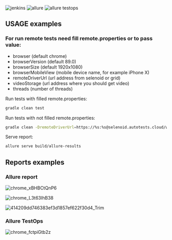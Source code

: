 ![jenkins](https://user-images.githubusercontent.com/79403065/142773218-2f658f1e-b1c1-4bc9-82c5-6d5ddd094405.png)   ![allure](https://user-images.githubusercontent.com/79403065/142773239-42307d2a-49c2-40b6-a849-d1688d70ce35.png)    ![allure testops](https://user-images.githubusercontent.com/79403065/142773197-229cc04a-5e72-4908-a7ef-910a923951eb.jpg)


## USAGE examples

### For run remote tests need fill remote.properties or to pass value:

* browser (default chrome)
* browserVersion (default 89.0)
* browserSize (default 1920x1080)
* browserMobileView (mobile device name, for example iPhone X)
* remoteDriverUrl (url address from selenoid or grid)
* videoStorage (url address where you should get video)
* threads (number of threads)


Run tests with filled remote.properties:
```bash
gradle clean test
```

Run tests with not filled remote.properties:
```bash
gradle clean -DremoteDriverUrl=https://%s:%s@selenoid.autotests.cloud/wd/hub/ -DvideoStorage=https://selenoid.autotests.cloud/video/ -Dthreads=1 test
```

Serve report:
```bash
allure serve build/allure-results
```

## Reports examples

### Allure report
![chrome_xBHBCtQnP6](https://user-images.githubusercontent.com/79403065/142772690-78588b21-f9d0-4d6d-8904-2ef9f0871c83.png)

![chrome_L3t63IhB38](https://user-images.githubusercontent.com/79403065/142772672-dccd54ee-2b89-4d23-a456-39079dc0660e.png)

![414209dd746383ef3d1857ef622f30d4_Trim](https://user-images.githubusercontent.com/79403065/142772934-e308f842-c60d-4980-892d-ec62aad0c2f7.gif)

### Allure TestOps 

![chrome_fctpiGtb2z](https://user-images.githubusercontent.com/79403065/142772774-15db2da4-93ab-4d78-b82d-6cab39e79ef8.png)

